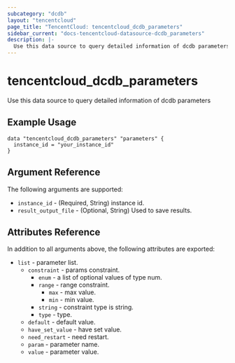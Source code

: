 ```yaml
---
subcategory: "dcdb"
layout: "tencentcloud"
page_title: "TencentCloud: tencentcloud_dcdb_parameters"
sidebar_current: "docs-tencentcloud-datasource-dcdb_parameters"
description: |-
  Use this data source to query detailed information of dcdb parameters
---
```


# tencentcloud_dcdb_parameters

Use this data source to query detailed information of dcdb parameters

## Example Usage

```hcl
data "tencentcloud_dcdb_parameters" "parameters" {
  instance_id = "your_instance_id"
}
```

## Argument Reference

The following arguments are supported:

* `instance_id` - (Required, String) instance id.
* `result_output_file` - (Optional, String) Used to save results.

## Attributes Reference

In addition to all arguments above, the following attributes are exported:

* `list` - parameter list.
  * `constraint` - params constraint.
    * `enum` - a list of optional values of type num.
    * `range` - range constraint.
      * `max` - max value.
      * `min` - min value.
    * `string` - constraint type is string.
    * `type` - type.
  * `default` - default value.
  * `have_set_value` - have set value.
  * `need_restart` - need restart.
  * `param` - parameter name.
  * `value` - parameter value.



